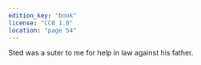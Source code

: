 ```yaml
---
edition_key: "book"
license: "CC0 1.0"
location: "page 54"
---
```

Sted was a suter to me for help in law against his father.
